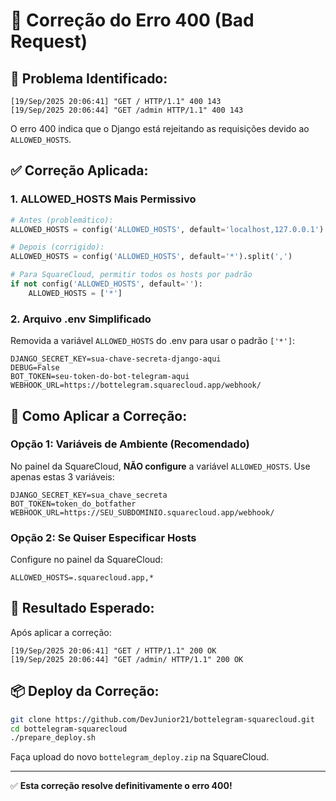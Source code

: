 # 🔧 Correção do Erro 400 (Bad Request)

## 🐛 **Problema Identificado:**
```
[19/Sep/2025 20:06:41] "GET / HTTP/1.1" 400 143
[19/Sep/2025 20:06:44] "GET /admin HTTP/1.1" 400 143
```

O erro 400 indica que o Django está rejeitando as requisições devido ao `ALLOWED_HOSTS`.

## ✅ **Correção Aplicada:**

### 1. **ALLOWED_HOSTS Mais Permissivo**
```python
# Antes (problemático):
ALLOWED_HOSTS = config('ALLOWED_HOSTS', default='localhost,127.0.0.1').split(',')

# Depois (corrigido):
ALLOWED_HOSTS = config('ALLOWED_HOSTS', default='*').split(',')

# Para SquareCloud, permitir todos os hosts por padrão
if not config('ALLOWED_HOSTS', default=''):
    ALLOWED_HOSTS = ['*']
```

### 2. **Arquivo .env Simplificado**
Removida a variável `ALLOWED_HOSTS` do .env para usar o padrão `['*']`:
```env
DJANGO_SECRET_KEY=sua-chave-secreta-django-aqui
DEBUG=False
BOT_TOKEN=seu-token-do-bot-telegram-aqui
WEBHOOK_URL=https://bottelegram.squarecloud.app/webhook/
```

## 🚀 **Como Aplicar a Correção:**

### **Opção 1: Variáveis de Ambiente (Recomendado)**
No painel da SquareCloud, **NÃO configure** a variável `ALLOWED_HOSTS`.
Use apenas estas 3 variáveis:
```env
DJANGO_SECRET_KEY=sua_chave_secreta
BOT_TOKEN=token_do_botfather
WEBHOOK_URL=https://SEU_SUBDOMINIO.squarecloud.app/webhook/
```

### **Opção 2: Se Quiser Especificar Hosts**
Configure no painel da SquareCloud:
```env
ALLOWED_HOSTS=.squarecloud.app,*
```

## 🎯 **Resultado Esperado:**

Após aplicar a correção:
```
[19/Sep/2025 20:06:41] "GET / HTTP/1.1" 200 OK
[19/Sep/2025 20:06:44] "GET /admin/ HTTP/1.1" 200 OK
```

## 📦 **Deploy da Correção:**

```bash
git clone https://github.com/DevJunior21/bottelegram-squarecloud.git
cd bottelegram-squarecloud
./prepare_deploy.sh
```

Faça upload do novo `bottelegram_deploy.zip` na SquareCloud.

---

✅ **Esta correção resolve definitivamente o erro 400!**